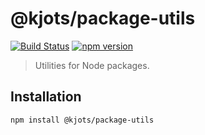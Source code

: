 # @kjots/package-utils

[![Build Status](https://travis-ci.org/kjots/package-utils.svg?branch=master)](https://travis-ci.org/kjots/package-utils)
[![npm version](https://badge.fury.io/js/%40kjots%2Fpackage-utils.svg)](https://www.npmjs.com/package/@kjots/package-utils)

> Utilities for Node packages.

## Installation

```shell
npm install @kjots/package-utils
```
